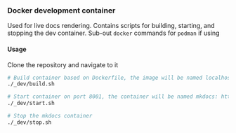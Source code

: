 ### Docker development container

Used for live docs rendering. Contains scripts for building, starting, and stopping the dev container. Sub-out `docker` commands for `podman` if using

#### Usage
Clone the repository and navigate to it

```bash
# Build container based on Dockerfile, the image will be named localhost/mkdocs-site
./_dev/build.sh

# Start container on port 8001, the container will be named mkdocs: http://localhost:8001
./_dev/start.sh

# Stop the mkdocs container
./_dev/stop.sh
```